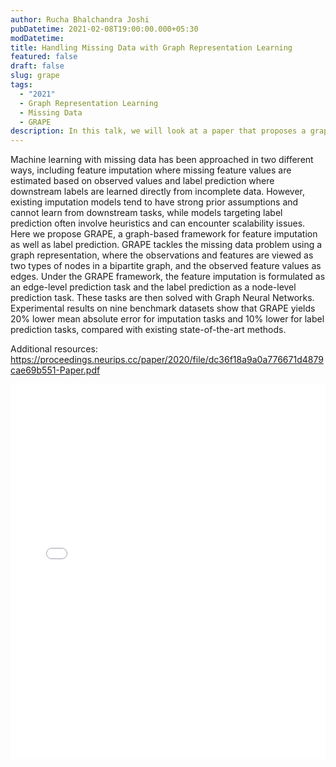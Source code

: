 ```yaml
---
author: Rucha Bhalchandra Joshi
pubDatetime: 2021-02-08T19:00:00.000+05:30
modDatetime:
title: Handling Missing Data with Graph Representation Learning
featured: false
draft: false
slug: grape
tags:
  - "2021"
  - Graph Representation Learning
  - Missing Data
  - GRAPE
description: In this talk, we will look at a paper that proposes a graph-based framework for feature imputation as well as label prediction, called GRAPE.
---
```


Machine learning with missing data has been approached in two different ways, including feature imputation where missing feature values are estimated based on observed values and label prediction where downstream labels are learned directly from incomplete data. However, existing imputation models tend to have strong prior assumptions and cannot learn from downstream tasks, while models targeting label prediction often involve heuristics and can encounter scalability issues. Here we propose GRAPE, a graph-based framework for feature imputation as well as label prediction. GRAPE tackles the missing data problem using a graph representation, where the observations and features are viewed as two types of nodes in a bipartite graph, and the observed feature values as edges. Under the GRAPE framework, the feature imputation is formulated as an edge-level prediction task and the label prediction as a node-level prediction task. These tasks are then solved with Graph Neural Networks. Experimental results on nine benchmark datasets show that GRAPE yields 20% lower mean absolute error for imputation tasks and 10% lower for label prediction tasks, compared with existing state-of-the-art methods.

Additional resources:
https://proceedings.neurips.cc/paper/2020/file/dc36f18a9a0a776671d4879cae69b551-Paper.pdf

<embed src="/assets/slides/2021-02-08--Rucha--GRAPE.pdf" type="application/pdf" width="100%" height="600px">
